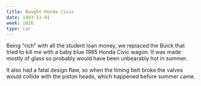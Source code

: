 ```yaml
---
title: Bought Honda Civic
date: 1993-11-01
week: 1026
type: car
---
```


Being “rich” with all the student loan money, we replaced the Buick that tried to kill me with a baby blue 1985 Honda Civic wagon. It was made mostly of glass so probably would have been unbearably hot in summer.

It also had a fatal design flaw, so when the timing belt broke the valves would collide with the piston heads, which happened before summer came.
